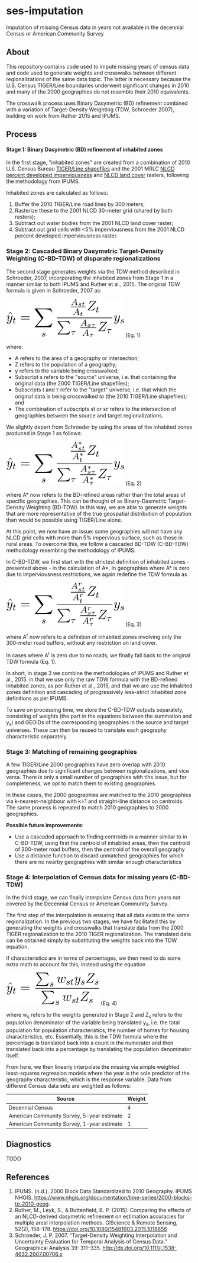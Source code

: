 # ses-imputation

Imputation of missing Census data in years not available in the decennial Census or American Community Survey

## About

This repository contains code used to impute missing years of census data and code used to generate weights and crosswalks between different regionalizations of the same data topic. The latter is necessary because the U.S. Census TIGER/Line boundaries underwent significant changes in 2010 and many of the 2000 geographies do not resemble their 2010 equivalents.

The crosswalk process uses Binary Dasymetric (BD) refinement combined with a variation of Target-Density Weighting (TDW, Schroeder 2007), building on work from Ruther 2015 and IPUMS.

## Process

#### Stage 1: Binary Dasymetric (BD) refinement of inhabited zones

In the first stage, "inhabited zones" are created from a combination of 2010 U.S. Census Bureau [TIGER/Line shapefiles](https://www.census.gov/geographies/mapping-files/time-series/geo/tiger-line-file.html) and the 2001 MRLC [NLCD percent developed imperviousness](https://www.mrlc.gov/data/nlcd-2001-percent-developed-imperviousness-conus) and [NLCD land cover](https://www.mrlc.gov/data/nlcd-2001-land-cover-conus) rasters, following the methodology from IPUMS.

Inhabited zones are calculated as follows:

1. Buffer the 2010 TIGER/Line road lines by 300 meters;
2. Rasterize these to the 2001 NLCD 30-meter grid (shared by both rasters);
3. Subtract out water bodies from the 2001 NLCD land cover raster;
4. Subtract out grid cells with <5% imperviousness from the 2001 NLCD percent developed imperviousness raster.

### Stage 2: Cascaded Binary Dasymetric Target-Density Weighting (C-BD-TDW) of disparate regionalizations

The second stage generates weights via the TDW method described in Schroeder, 2007, incorporating the inhabited zones from Stage 1 in a manner similar to both IPUMS and Ruther et al., 2015. The original TDW formula is given in Schroeder, 2007 as:

![](static/tdw.svg) (Eq. 1)

where:

* A refers to the area of a geography or intersection;
* Z refers to the population of a geography;
* y refers to the variable being crosswalked;
* Subscript s refers to the "source" universe, i.e. that containing the original data (the 2000 TIGER/Line shapefiles);
* Subscripts t and 𝜏 refer to the "target" universe, i.e. that which the original data is being crosswalked *to* (the 2010 TIGER/Line shapefiles); and
* The combination of subscripts st or s𝜏 refers to the intersection of geographies between the source and target regionalizations.

We slightly depart from Schroeder by using the areas of the inhabited zones produced in Stage 1 as follows:

![](static/tdw2.svg) (Eq. 2)

where A\* now refers to the BD-refined areas rather than the total areas of specific geographies. This can be thought of as Binary-Dasmetric Target-Density Weighting (BD-TDW). In this way, we are able to generate weights that are more representative of the true geospatial distribution of population than would be possible using TIGER/Line alone.

At this point, we now have an issue: some geographies will not have any NLCD grid cells with more than 5% impervious surface, such as those in rural areas. To overcome this, we follow a cascaded BD-TDW (C-BD-TDW) methodology resembling the methodology of IPUMS.

In C-BD-TDW, we first start with the strictest definition of inhabited zones - presented above - in the calculation of A\*. In geographies where A\* is zero due to imperviousness restrictions, we again redefine the TDW formula as

![](static/tdw3.svg) (Eq. 3)

where A<sup>r</sup> now refers to a definition of inhabited zones involving only the 300-meter road buffers, without any restriction on land cover.

In cases where A<sup>r</sup> is zero due to no roads, we finally fall back to the original TDW formula (Eq. 1).

In short, in stage 3 we combine the methodologies of IPUMS and Ruther et al., 2015. in that we use only the raw TDW formula with the BD-refined inhabited zones, as per Ruther et al., 2015, and that we are use the inhabited zones definition and cascading of progressively less-strict inhabited zone definitions as per IPUMS.

To save on processing time, we store the C-BD-TDW outputs separately, consisting of weights (the part in the equations between the summation and y<sub>s</sub>) and GEOIDs of the corresponding geographies in the source and target universes. These can then be reused to translate each geography characteristic separately.

### Stage 3: Matching of remaining geographies

A few TIGER/Line 2000 geographies have zero overlap with 2010 geographies due to significant changes between regionalizations, and vice versa. There is only a small number of geographies with tihs issue, but for completeness, we opt to match them to existing geographies.

In these cases, the 2000 geographies are matched to the 2010 geographies via k-nearest-neighbour with k=1 and straight-line distance on centroids. The same process is repeated to match 2010 geographies to 2000 geographies.

**Possible future improvements**:

* Use a cascaded approach to finding centroids in a manner similar to in C-BD-TDW, using first the centroid of inhabited areas, then the centroid of 300-meter road buffers, then the centroid of the overall geography
* Use a distance function to discard unmatched geographies for which there are no nearby geographies with similar enough characteristics

### Stage 4: Interpolation of Census data for missing years (C-BD-TDW)

In the third stage, we can finally interpolate Census data from years not covered by the Decennial Census or American Community Survey.

The first step of the interpolation is ensuring that all data exists in the same regionalization. In the previous two stages, we have facilitated this by generating the weights and crosswalks that translate data from the 2000 TIGER regionalization to the 2010 TIGER regionalization. The translated data can be obtained simply by substituting the weights back into the TDW equation.

If characteristics are in terms of percentages, we then need to do some extra math to account for this, instead using the equation

![](static/tdwpct.svg) (Eq. 4)

where w<sub>s</sub> refers to the weights generated in Stage 2 and Z<sub>s</sub> refers to the population denominator of the variable being translated y<sub>s</sub>, i.e. the total population for population characteristics, the number of homes for housing characteristics, etc. Essentially, this is the TDW formula where the percentage is translated back into a count in the numerator and then translated back into a percentage by translating the population denominator itself.

From here, we then linearly interpolate the missing via simple weighted least-squares regression models where the year is the sole predictor of the geography characteristic, which is the response variable. Data from different Census data sets are weighted as follows:

| Source                                     | Weight |
|--------------------------------------------|--------|
| Decennial Census                           | 4      |
| American Community Survey, 5-year estimate | 2      |
| American Community Survey, 1-year estimate | 1      |

## Diagnostics

TODO

## References

1. IPUMS. (n.d.). 2000 Block Data Standardized to 2010 Geography. IPUMS NHGIS. https://www.nhgis.org/documentation/time-series/2000-blocks-to-2010-geog. 
2. Ruther, M., Leyk, S., & Buttenfield, B. P. (2015). Comparing the effects of an NLCD-derived dasymetric refinement on estimation accuracies for multiple areal interpolation methods. GIScience & Remote Sensing, 52(2), 158–178. https://doi.org/10.1080/15481603.2015.1018856 
2. Schroeder, J. P. 2007. “Target-Density Weighting Interpolation and Uncertainty Evaluation for Temporal Analysis of Census Data.” Geographical Analysis 39: 311–335. http://dx.doi.org/10.1111/j.1538-4632.2007.00706.x
